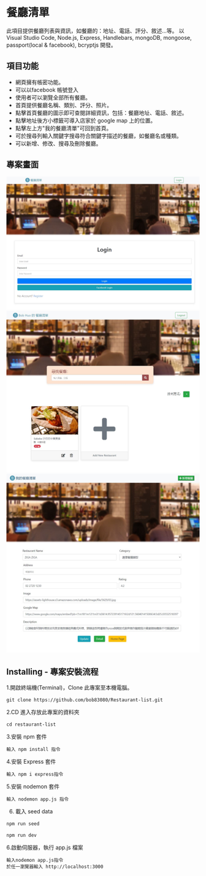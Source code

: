 # 餐廳清單
此項目提供餐廳列表與資訊，如餐廳的：地址、電話、評分、敘述...等。
以 Visual Studio Code, Node.js, Express, Handlebars, mongoDB, mongoose, passport(local & facebook), bcryptjs 開發。

## 項目功能
* 網頁擁有帳密功能。
* 可以以facebook 帳號登入
* 使用者可以瀏覽全部所有餐廳。
* 首頁提供餐廳名稱、類別、評分、照片。
* 點擊首頁餐廳的圖示即可查閱詳細資訊，包括：餐廳地址、電話、敘述。
* 點擊地址後方小標籤可導入店家於 google map 上的位置。
* 點擊左上方"我的餐廳清單"可回到首頁。
* 可於搜尋列輸入關鍵字搜尋符合關鍵字描述的餐廳，如餐廳名或種類。
* 可以新增、修改、搜尋及刪除餐廳。

## 專案畫面
![Login page](/public/restaurant-login.JPG)
![Home page](/public/restaurant-homepg.JPG)
![Restaurant page](/public/restaurant-show.JPG)

## Installing - 專案安裝流程
1.開啟終端機(Terminal)，Clone 此專案至本機電腦。
```
git clone https://github.com/bob83080/Restaurant-list.git
```
2.CD 進入存放此專案的資料夾
```
cd restaurant-list
```
3.安裝 npm 套件
```
輸入 npm install 指令
```
4.安裝 Express 套件
```
輸入 npm i express指令
```
5.安裝 nodemon 套件
```
輸入 nodemon app.js 指令
```
6. 載入 seed data
```
npm run seed
```
```
npm run dev
```

6.啟動伺服器，執行 app.js 檔案
```
輸入nodemon app.js指令
於任一瀏覽器輸入 http://localhost:3000 
```



